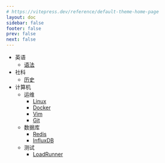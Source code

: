 ```yaml
---
# https://vitepress.dev/reference/default-theme-home-page
layout: doc
sidebar: false
footer: false
prev: false
next: false
---
```


- 英语
  - [语法](/note/英语/语法/01.基本句型/五种基本句型.md)
- 社科
  - [历史](/note/社科/史记/01.上古传说/三皇.md)
- 计算机
  - 运维
    - [Linux](/note/计算机/linux-ops/01.网络设置/防火墙设置.md)
    - [Docker](/note/计算机/docker/01.运维/安装.md)
    - [Vim](/note/计算机/vim/01.使用技巧/移动光标.md)
    - [Git](/note/计算机/git/01.常用功能/创建ssh密钥.md)
  - 数据库
    - [Redis](/note/计算机/redis/01.运维/部署单节点实例.md)
    - [InfluxDB](/note/计算机/influxdb/01.运维/部署单节点实例.md)
  - 测试
    - [LoadRunner](/note/计算机/loadrunner/01.基础理论/性能指标.md)
